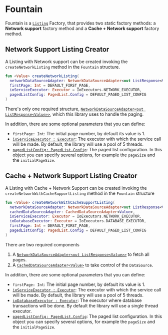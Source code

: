 # Fountain

Fountain is a [`Listing`] Factory, that provides two static factory methods: a **Network support** factory method and a **Cache + Network support** factory method.

## Network Support Listing Creator

A Listing with Network support can be created invoking the `createNetworkListing` method in the `Fountain` structure.
```kotlin
fun <Value> createNetworkListing(
  networkDataSourceAdapter: NetworkDataSourceAdapter<out ListResponse<Value>>,
  firstPage: Int = DEFAULT_FIRST_PAGE,
  ioServiceExecutor: Executor = IoExecutors.NETWORK_EXECUTOR,
  pagedListConfig: PagedList.Config = DEFAULT_PAGED_LIST_CONFIG
)
```

There's only one required structure, [`NetworkDataSourceAdapter<out ListResponse<Value>>`](NetworkDataSourceAdapter.md), which this library uses to handle the paging.

In addition, there are some optional parameters that you can define:
- `firstPage: Int`: The initial page number, by default its value is 1.
- [`ioServiceExecutor : Executor`](https://developer.android.com/reference/java/util/concurrent/Executor): The executor with which the service call will be made. By default, the library will use a pool of 5 threads.
- [`pagedListConfig: PagedList.Config`](https://developer.android.com/reference/android/arch/paging/PagedList.Config): The paged list configuration.
In this object you can specify several options, for example the `pageSize` and the `initialPageSize`. 


## Cache + Network Support Listing Creator

A Listing with Cache + Network Support can be created invoking the `createNetworkWithCacheSupportListing` method in the `Fountain` structure

```kotlin
fun <Value> createNetworkWithCacheSupportListing(
  networkDataSourceAdapter: NetworkDataSourceAdapter<out ListResponse<Value>>,
  cachedDataSourceAdapter: CachedDataSourceAdapter<Value>,
  ioServiceExecutor: Executor = IoExecutors.NETWORK_EXECUTOR,
  ioDatabaseExecutor: Executor = IoExecutors.DATABASE_EXECUTOR,
  firstPage: Int = DEFAULT_FIRST_PAGE,
  pagedListConfig: PagedList.Config = DEFAULT_PAGED_LIST_CONFIG
)
```

There are two required components 
1. A [`NetworkDataSourceAdapter<out ListResponse<Value>>`](NetworkDataSourceAdapter.md) to fetch all pages.
1. A [`CachedDataSourceAdapter<Value>`](CachedDataSourceAdapter.md) to take control of the `DataSource`.

In addition, there are some optional parameters that you can define:
- `firstPage: Int`: The initial page number, by default its value is 1.
- [`ioServiceExecutor : Executor`](https://developer.android.com/reference/java/util/concurrent/Executor): The executor with which the service call will be made.  By default, the library will use a pool of 5 threads.
- [`ioDatabaseExecutor : Executor`](https://developer.android.com/reference/java/util/concurrent/Executor): The executor where database transactions will be done. By default the library will use a single thread executor.
- [`pagedListConfig: PagedList.Config`](https://developer.android.com/reference/android/arch/paging/PagedList.Config): The paged list configuration.
In this object you can specify several options, for example the `pageSize` and the `initialPageSize`. 

[`Listing`]: Listing.md
